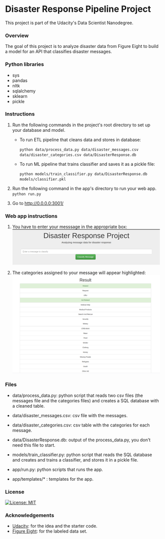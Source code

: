 # Disaster Response Pipeline Project

This project is part of the Udacity's Data Scientist Nanodegree.

### Overview

The goal of this project is to analyze disaster data from Figure Eight to build a model for an API that classifies disaster messages. 

### Python libraries

- sys
- pandas
- nltk
- sqlalchemy
- sklearn
- pickle


### Instructions

1. Run the following commands in the project's root directory to set up your database and model.

    - To run ETL pipeline that cleans data and stores in database:
    
        `python data/process_data.py data/disaster_messages.csv data/disaster_categories.csv data/DisasterResponse.db`

    - To run ML pipeline that trains classifier and saves it as a pickle file:
    
        `python models/train_classifier.py data/DisasterResponse.db models/classifier.pkl`

2. Run the following command in the app's directory to run your web app.
    `python run.py`

3. Go to http://0.0.0.0:3001/

### Web app instructions

1) You have to enter your messsage in the appropriate box:
![ ](https://github.com/cnegrelli/Disaster-Response-Pipeline/blob/master/Screenshot1.png)

2) The categories assigned to your message will appear highlighted:
![ ](https://github.com/cnegrelli/Disaster-Response-Pipeline/blob/master/Screenshot2.png)


### Files

- data/process_data.py: python script that reads two csv files (the messages file and the categories files) and creates a SQL
                 database with a cleaned table.

- data/disaster_messages.csv: csv file with the messages.

- data/disaster_categories.csv: csv table with the categories for each message.

- data/DisasterResponse.db: output of the process_data.py, you don't need this file to start.

- models/train_classifier.py: python script that reads the SQL database and creates and trains a classifier, and stores it in
                     a pickle file.
                     
- app/run.py: python scripts that runs the app.

- app/templates/* : templates for the app.

### License

[![License: MIT](https://img.shields.io/badge/License-MIT-yellow.svg)](https://opensource.org/licenses/MIT)

### Acknowledgements

- [Udacity](https://www.udacity.com/): for the idea and the starter code.
- [Figure Eight](https://www.figure-eight.com/): for the labeled data set.
